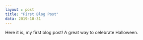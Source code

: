```yaml
---
layout : post
title: "First Blog Post"
data: 2019-10-31
---
```


Here it is, my first blog post!  A great way to celebrate Halloween.  
